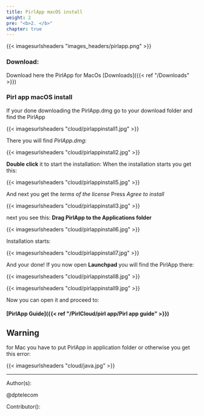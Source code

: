 ```yaml
---
title: PirlApp macOS install
weight: 2
pre: "<b>2. </b>"
chapter: true
---
```

{{< imagesurlsheaders "images_headers/pirlapp.png"  >}}


### Download:
Download here the PirlApp for MacOs
[Downloads]({{< ref "/Downloads" >}})

### Pirl app macOS install

If your done downloading the PirlApp.dmg go to your download folder and find the PirlApp

{{< imagesurlsheaders "cloud/pirlappinstall1.jpg"  >}}

There you will find *PirlApp.dmg*:

{{< imagesurlsheaders "cloud/pirlappinstall2.jpg"  >}}

**Double click** it to start the installation:
When the installation starts you get this:


{{< imagesurlsheaders "cloud/pirlappinstall5.jpg"  >}}

And next you get the *terms of the license*
Press *Agree to install*

{{< imagesurlsheaders "cloud/pirlappinstall3.jpg"  >}}

next you see this:
**Drag PirlApp to the Applications folder**

{{< imagesurlsheaders "cloud/pirlappinstall6.jpg"  >}}

Installation starts:

{{< imagesurlsheaders "cloud/pirlappinstall7.jpg"  >}}

And your done!
If you now open **Launchpad** you will find the PirlApp there:

{{< imagesurlsheaders "cloud/pirlappinstall8.jpg"  >}}

{{< imagesurlsheaders "cloud/pirlappinstall9.jpg"  >}}

Now you can open it and proceed to:

#### [PirlApp Guide]({{< ref "/PirlCloud/pirl app/Pirl app guide" >}})



## Warning


for Mac you have to put PirlApp in application folder or otherwise you get this error:

{{< imagesurlsheaders "cloud/java.jpg"  >}}






















---
Author(s):

@dptelecom

Contributor():
